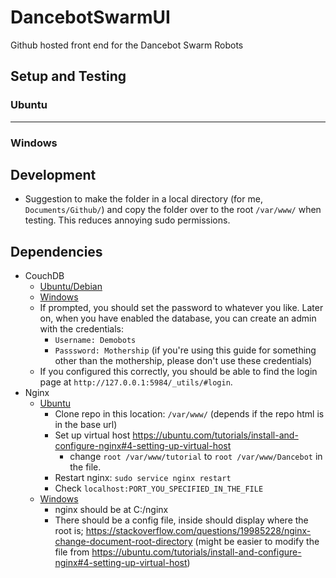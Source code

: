 # DancebotSwarmUI
Github hosted front end for the Dancebot Swarm Robots

## Setup and Testing
### Ubuntu


---
### Windows


## Development
* Suggestion to make the folder in a local directory (for me, `Documents/Github/`) and copy the folder over to the root `/var/www/` when testing. This reduces annoying sudo permissions.


## Dependencies
* CouchDB
  * [Ubuntu/Debian](https://docs.couchdb.org/en/latest/install/unix.html#installation-using-the-apache-couchdb-convenience-binary-packages)
  * [Windows](https://neighbourhood.ie/download-apache-couchdb-win/)
  * If prompted, you should set the password to whatever you like. Later on, when you have enabled the database, you can create an admin with the credentials:
    * `Username: Demobots`
    * `Passsword: Mothership` (if you're using this guide for something other than the mothership, please don't use these credentials)
  * If you configured this correctly, you should be able to find the login page at `http://127.0.0.1:5984/_utils/#login`.
* Nginx
  * [Ubuntu](https://ubuntu.com/tutorials/install-and-configure-nginx#1-overview)
    * Clone repo in this location: `/var/www/` (depends if the repo html is in the base url)
    * Set up virtual host https://ubuntu.com/tutorials/install-and-configure-nginx#4-setting-up-virtual-host
      * change `root /var/www/tutorial` to `root /var/www/Dancebot` in the file.
    * Restart nginx: `sudo service nginx restart`
    * Check `localhost:PORT_YOU_SPECIFIED_IN_THE_FILE`
  * [Windows](https://www.javatpoint.com/how-to-install-nginx-on-windows)
    * nginx should be at C:/nginx 
    * There should be a config file, inside should display where the root is; https://stackoverflow.com/questions/19985228/nginx-change-document-root-directory (might be easier to modify the file from https://ubuntu.com/tutorials/install-and-configure-nginx#4-setting-up-virtual-host)